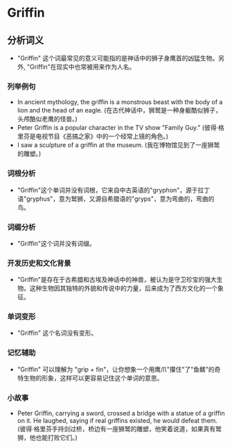 # Griffin

## 分析词义

  

*   "Griffin" 这个词最常见的意义可能指的是神话中的狮子身鹰首的凶猛生物。另外, "Griffin"在现实中也常被用来作为人名。

  

### 列举例句

  

*   In ancient mythology, the griffin is a monstrous beast with the body of a lion and the head of an eagle. (在古代神话中，狮鹫是一种身躯酷似狮子，头颅酷似老鹰的怪兽。)
*   Peter Griffin is a popular character in the TV show "Family Guy." (彼得·格里芬是电视节目《恶搞之家》中的一个经常上镜的角色。)
*   I saw a sculpture of a griffin at the museum. (我在博物馆见到了一座狮鹫的雕塑。)

  

### 词根分析

  

*   "Griffin"这个单词并没有词根，它来自中古英语的"gryphon"，源于拉丁语"gryphus"，意为鹫狮，又源自希腊语的"gryps"，意为弯曲的，弯曲的鸟。

  

### 词缀分析

  

*   "Griffin"这个词并没有词缀。

  

### 开发历史和文化背景

  

*   "Griffin"是存在于古希腊和古埃及神话中的神兽，被认为是守卫珍宝的强大生物。这种生物因其独特的外貌和传说中的力量，后来成为了西方文化的一个象征。

  

### 单词变形

  

*   "Griffin" 这个名词没有变形。

  

### 记忆辅助

  

*   "Griffin" 可以理解为 "grip + fin"，让你想象一个用鹰爪"攥住"了"鱼鳍"的奇特生物的形象，这样可以更容易记住这个单词的意思。

  

### 小故事

  

*   Peter Griffin, carrying a sword, crossed a bridge with a statue of a griffin on it. He laughed, saying if real griffins existed, he would defeat them. (彼得·格里芬手持剑过桥，桥边有一座狮鹫的雕塑，他笑着说道，如果真有鹫狮，他也能打败它们。)
